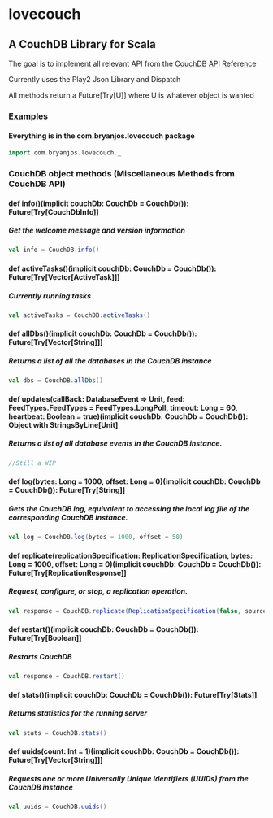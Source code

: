 # lovecouch

## A CouchDB Library for Scala


The goal is to implement all relevant API from the [CouchDB API Reference]

Currently uses the Play2 Json Library and Dispatch

All methods return a Future[Try[U]] where U is whatever object is wanted


### Examples

#### Everything is in the com.bryanjos.lovecouch package
```scala
import com.bryanjos.lovecouch._
```


### CouchDB object methods (Miscellaneous Methods from CouchDB API)


#### def info()(implicit couchDb: CouchDb = CouchDb()): Future[Try[CouchDbInfo]]
##### Get the welcome message and version information
```scala
val info = CouchDB.info()
```

#### def activeTasks()(implicit couchDb: CouchDb = CouchDb()): Future[Try[Vector[ActiveTask]]]
##### Currently running tasks
```scala
val activeTasks = CouchDB.activeTasks()
```


#### def allDbs()(implicit couchDb: CouchDb = CouchDb()): Future[Try[Vector[String]]]
##### Returns a list of all the databases in the CouchDB instance
```scala
val dbs = CouchDB.allDbs()
```

#### def updates(callBack: DatabaseEvent => Unit, feed: FeedTypes.FeedTypes = FeedTypes.LongPoll, timeout: Long = 60, heartbeat: Boolean = true)(implicit couchDb: CouchDb = CouchDb()): Object with StringsByLine[Unit]
##### Returns a list of all database events in the CouchDB instance.
```scala
//Still a WIP
```

#### def log(bytes: Long = 1000, offset: Long = 0)(implicit couchDb: CouchDb = CouchDb()): Future[Try[String]]
##### Gets the CouchDB log, equivalent to accessing the local log file of the corresponding CouchDB instance.
```scala
val log = CouchDB.log(bytes = 1000, offset = 50)
```

#### def replicate(replicationSpecification: ReplicationSpecification, bytes: Long = 1000, offset: Long = 0)(implicit couchDb: CouchDb = CouchDb()): Future[Try[ReplicationResponse]]
##### Request, configure, or stop, a replication operation.
```scala
val response = CouchDB.replicate(ReplicationSpecification(false, source="", target ="")
```


#### def restart()(implicit couchDb: CouchDb = CouchDb()): Future[Try[Boolean]]
##### Restarts CouchDB
```scala
val response = CouchDB.restart()
```


#### def stats()(implicit couchDb: CouchDb = CouchDb()): Future[Try[Stats]]
##### Returns statistics for the running server
```scala
val stats = CouchDB.stats()
```


#### def uuids(count: Int = 1)(implicit couchDb: CouchDb = CouchDb()): Future[Try[Vector[String]]]
##### Requests one or more Universally Unique Identifiers (UUIDs) from the CouchDB instance
```scala
val uuids = CouchDB.uuids()
```



[CouchDB API Reference]: http://docs.couchdb.org/en/latest/api/reference.html

